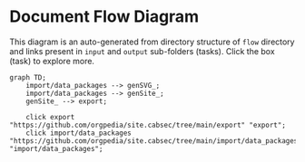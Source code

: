 # Document Flow Diagram
This diagram is an auto-generated from directory structure of `flow` directory and links present in `input` and `output` sub-folders (tasks). Click the box (task) to explore more.

```mermaid
graph TD;
	import/data_packages --> genSVG_;
	import/data_packages --> genSite_;
	genSite_ --> export;

	click export "https://github.com/orgpedia/site.cabsec/tree/main/export" "export";
	click import/data_packages "https://github.com/orgpedia/site.cabsec/tree/main/import/data_packages" "import/data_packages";
```
